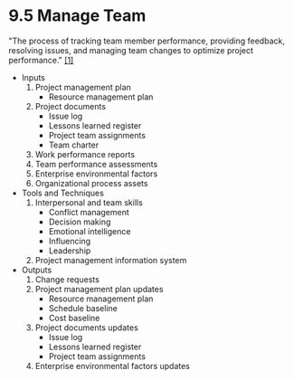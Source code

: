 # 9.5 Manage Team

"The process of tracking team member performance, providing feedback, resolving
issues, and managing team changes to optimize project performance."
[[1]](../home.md#references)

- Inputs
  1. Project management plan
     - Resource management plan
  2. Project documents
     - Issue log
     - Lessons learned register
     - Project team assignments
     - Team charter
  3. Work performance reports
  4. Team performance assessments
  5. Enterprise environmental factors
  6. Organizational process assets
- Tools and Techniques
  1. Interpersonal and team skills
     - Conflict management
     - Decision making
     - Emotional intelligence
     - Influencing
     - Leadership
  2. Project management information system
- Outputs
  1. Change requests
  2. Project management plan updates
     - Resource management plan
     - Schedule baseline
     - Cost baseline
  3. Project documents updates
     - Issue log
     - Lessons learned register
     - Project team assignments
  4. Enterprise environmental factors updates
